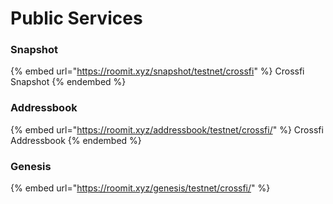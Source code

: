 # Public Services

### Snapshot

{%  embed url="https://roomit.xyz/snapshot/testnet/crossfi" %}
Crossfi Snapshot
{%  endembed %}

### Addressbook

{%  embed url="https://roomit.xyz/addressbook/testnet/crossfi/" %}
Crossfi Addressbook
{%  endembed %}

### Genesis

{%  embed url="https://roomit.xyz/genesis/testnet/crossfi/" %}
